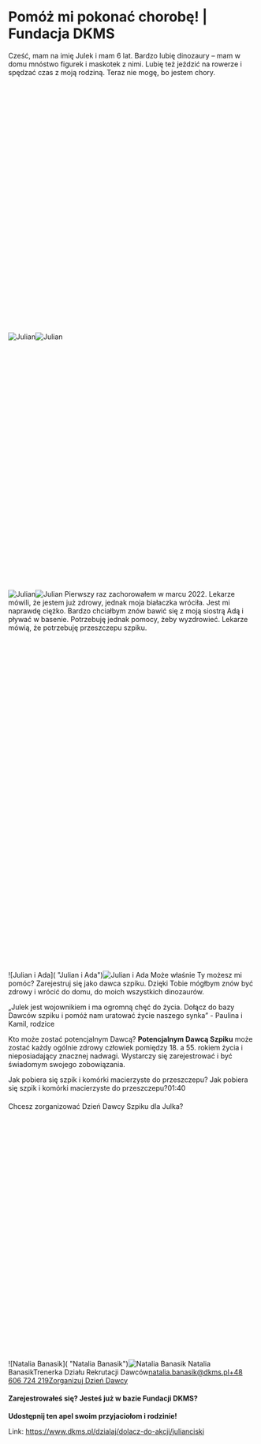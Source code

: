 # Pomóż mi pokonać chorobę! | Fundacja DKMS

Cześć, mam na imię Julek i mam 6 lat. Bardzo lubię dinozaury – mam w domu mnóstwo figurek i maskotek z nimi. Lubię też jeździć na rowerze i spędzać czas z moją rodziną. Teraz nie mogę, bo jestem chory.


![](data:image/svg+xml;charset=utf-8,%3Csvg%20height='600'%20width='600'%20xmlns='http://www.w3.org/2000/svg'%20version='1.1'%3E%3C/svg%3E)![Julian]( "Julian")![Julian](https://assets-eu-01.kc-usercontent.com:443/bed48093-082e-0109-4b5f-7bdadab5eedd/7a624e23-8a95-4fc3-b981-a3dc4f02f613/20240803_193431.jpg?w=600&h=600&auto=format&lossless=true&fit=crop "Julian")![](data:image/svg+xml;charset=utf-8,%3Csvg%20height='600'%20width='600'%20xmlns='http://www.w3.org/2000/svg'%20version='1.1'%3E%3C/svg%3E)![Julian]( "Julian")![Julian](https://assets-eu-01.kc-usercontent.com:443/bed48093-082e-0109-4b5f-7bdadab5eedd/a265e5e1-c2df-44aa-9f1b-3c2068188ff4/20240810_111206.jpg?w=600&h=600&auto=format&lossless=true&fit=crop "Julian")
Pierwszy raz zachorowałem w marcu 2022\. Lekarze mówili, że jestem już zdrowy, jednak moja białaczka wróciła. Jest mi naprawdę ciężko. Bardzo chciałbym znów bawić się z moją siostrą Adą i pływać w basenie. Potrzebuję jednak pomocy, żeby wyzdrowieć. Lekarze mówią, że potrzebuję przeszczepu szpiku.


![](data:image/svg+xml;charset=utf-8,%3Csvg%20height='2560'%20width='1920'%20xmlns='http://www.w3.org/2000/svg'%20version='1.1'%3E%3C/svg%3E)![Julian i Ada]( "Julian i Ada")![Julian i Ada](https://assets-eu-01.kc-usercontent.com:443/bed48093-082e-0109-4b5f-7bdadab5eedd/d65f4b86-f985-4761-bd53-4c2b62de6c70/20240813_203752.jpg?w=1920&h=2560&auto=format&lossless=true&fit=crop "Julian i Ada")
Może właśnie Ty możesz mi pomóc? Zarejestruj się jako dawca szpiku. Dzięki Tobie mógłbym znów być zdrowy i wrócić do domu, do moich wszystkich dinozaurów.


„Julek jest wojownikiem i ma ogromną chęć do życia. Dołącz do bazy Dawców szpiku i pomóż nam uratować życie naszego synka” \- Paulina i Kamil, rodzice
  



Kto może zostać potencjalnym Dawcą?
**Potencjalnym Dawcą Szpiku** może zostać każdy ogólnie zdrowy człowiek pomiędzy 18\. a 55\. rokiem życia i nieposiadający znacznej nadwagi. Wystarczy się zarejestrować i być świadomym swojego zobowiązania. 


Jak pobiera się szpik i komórki macierzyste do przeszczepu?
Jak pobiera się szpik i komórki macierzyste do przeszczepu?01:40
#### 


Chcesz zorganizować Dzień Dawcy Szpiku dla Julka?![](data:image/svg+xml;charset=utf-8,%3Csvg%20height='900'%20width='900'%20xmlns='http://www.w3.org/2000/svg'%20version='1.1'%3E%3C/svg%3E)![Natalia Banasik]( "Natalia Banasik")![Natalia Banasik](https://assets-eu-01.kc-usercontent.com:443/bed48093-082e-0109-4b5f-7bdadab5eedd/444b1676-422f-41ae-9afe-ae13e93bfde8/DSC07807.JPG?w=300&h=300&auto=format&lossless=true&fit=cover "Natalia Banasik") Natalia BanasikTrenerka Działu Rekrutacji Dawców[natalia.banasik@dkms.pl](mailto:natalia.banasik@dkms.pl " Natalia Banasik")[\+48 606 724 219](tel:+48%20606%20724%20219 " Natalia Banasik")[Zorganizuj Dzień Dawcy](/kontakt/dzien-dawcy "Zorganizuj Dzień Dawcy Szpiku")
#### Zarejestrowałeś się? Jesteś już w bazie Fundacji DKMS?


**Udostępnij ten apel swoim przyjaciołom i rodzinie!**


  




Link: https://www.dkms.pl/dzialaj/dolacz-do-akcji/julianciski
